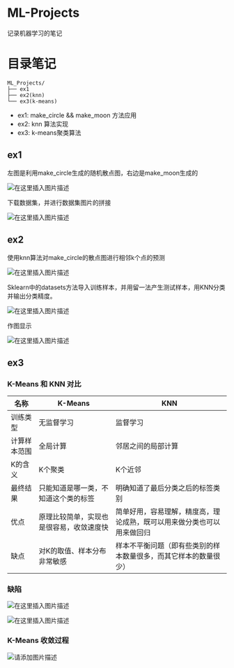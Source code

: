 # ML-Projects
记录机器学习的笔记


# 目录笔记
```
ML_Projects/
├── ex1
├── ex2(knn)
└── ex3(k-means)
```

- ex1: make_circle && make_moon 方法应用
- ex2: knn 算法实现
- ex3: k-means聚类算法

## ex1

左图是利用make_circle生成的随机散点图，右边是make_moon生成的

![在这里插入图片描述](https://img-blog.csdnimg.cn/996f17b53d464d52ac15c17b688454ae.png?x-oss-process=image/watermark,type_ZHJvaWRzYW5zZmFsbGJhY2s,shadow_50,text_Q1NETiBA5bCP55Sf5Yeh5LiA,size_20,color_FFFFFF,t_70,g_se,x_16)

下载数据集，并进行数据集图片的拼接

![在这里插入图片描述](https://img-blog.csdnimg.cn/23ee0c0cfd33411ebc265a042186dae3.png?x-oss-process=image/watermark,type_ZHJvaWRzYW5zZmFsbGJhY2s,shadow_50,text_Q1NETiBA5bCP55Sf5Yeh5LiA,size_20,color_FFFFFF,t_70,g_se,x_16)

## ex2

使用knn算法对make_circle的散点图进行相邻k个点的预测

![在这里插入图片描述](https://img-blog.csdnimg.cn/836517fb09824a13845eed2060722580.png?x-oss-process=image/watermark,type_ZHJvaWRzYW5zZmFsbGJhY2s,shadow_50,text_Q1NETiBA5bCP55Sf5Yeh5LiA,size_20,color_FFFFFF,t_70,g_se,x_16)

Sklearn中的datasets方法导入训练样本，并用留一法产生测试样本，用KNN分类并输出分类精度。

![在这里插入图片描述](https://img-blog.csdnimg.cn/cf214ca0abbb402a9e446571c30e56f3.png?x-oss-process=image/watermark,type_ZHJvaWRzYW5zZmFsbGJhY2s,shadow_50,text_Q1NETiBA5bCP55Sf5Yeh5LiA,size_20,color_FFFFFF,t_70,g_se,x_16)

作图显示

![在这里插入图片描述](https://img-blog.csdnimg.cn/7ff44803b6ab4262b49f3d542d41044d.png?x-oss-process=image/watermark,type_ZHJvaWRzYW5zZmFsbGJhY2s,shadow_50,text_Q1NETiBA5bCP55Sf5Yeh5LiA,size_20,color_FFFFFF,t_70,g_se,x_16)

## ex3
###  K-Means 和 KNN 对比

| 名称   | K-Means   |  KNN   |
|----|----|----|
| 训练类型 | 无监督学习 | 监督学习|
| 计算样本范围 | 全局计算 | 邻居之间的局部计算|
| K的含义| K个聚类|K个近邻|
| 最终结果 | 只能知道是哪一类，不知道这个类的标签|明确知道了最后分类之后的标签类别|
|优点 | 原理比较简单，实现也是很容易，收敛速度快  |     简单好用，容易理解，精度高，理论成熟，既可以用来做分类也可以用来做回归|
|缺点| 对K的取值、样本分布非常敏感|样本不平衡问题（即有些类别的样本数量很多，而其它样本的数量很少）|

### 缺陷
![在这里插入图片描述](https://img-blog.csdnimg.cn/2bafca42d22c459eaa238f1698bb1dcc.png?x-oss-process=image/watermark,type_ZHJvaWRzYW5zZmFsbGJhY2s,shadow_50,text_Q1NETiBA5bCP55Sf5Yeh5LiA,size_20,color_FFFFFF,t_70,g_se,x_16)


![在这里插入图片描述](https://img-blog.csdnimg.cn/1009f0ae15cf48988bd93f74ab2a7076.png?x-oss-process=image/watermark,type_ZHJvaWRzYW5zZmFsbGJhY2s,shadow_50,text_Q1NETiBA5bCP55Sf5Yeh5LiA,size_20,color_FFFFFF,t_70,g_se,x_16)


###  K-Means 收敛过程

![请添加图片描述](https://img-blog.csdnimg.cn/b30d3ea64871431ea5587e69be29ce49.gif)



